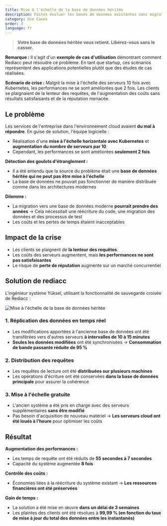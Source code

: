 ```yaml
---
title: Mise à l'échelle de la base de données héritée
description: Faites évoluer les bases de données existantes sans migration en tirant parti de la réplication des données en temps réel et de la distribution des requêtes.
category: Use Cases
order: 3
language: fr
---
```


> **Votre base de données héritée vous retient. Libérez-vous sans le casser.**

**Remarque :** Il s'agit d'un **exemple de cas d'utilisation** démontrant comment Rediacc peut résoudre ce problème. En tant que startup, ces scénarios représentent des applications potentielles plutôt que des études de cas réalisées.

**Scénario de crise :** Malgré la mise à l'échelle des serveurs 10 fois avec Kubernetes, les performances ne se sont améliorées que 2 fois. Les clients se plaignaient de la lenteur des requêtes, de l'augmentation des coûts sans résultats satisfaisants et de la réputation menacée.

## Le problème

Les services de l'entreprise dans l'environnement cloud avaient **du mal à répondre**. En guise de solution, l'équipe logicielle : 
* Réalisation d'une **mise à l'échelle horizontale avec Kubernetes** et **augmentation du nombre de serveurs par 10** 
* Cependant, les performances se sont améliorées **seulement 2 fois**

**Détection des goulots d'étranglement :** 
* Il a été entendu que la source du problème était une **base de données héritée qui ne peut pas être mise à l'échelle** 
* La base de données ne pouvait pas fonctionner de manière distribuée comme dans les architectures modernes

**Dilemme :** 
* La migration vers une base de données moderne **pourrait prendre des années** → Cela nécessitait une réécriture du code, une migration des données et des processus de test 
* Les coûts et les pertes de temps étaient inacceptables

## Impact de la crise

* Les clients se plaignent de **la lenteur des requêtes**. 
* Les coûts des serveurs augmentent, mais **les performances ne sont pas satisfaisantes** 
* Le risque de **perte de réputation** augmente sur un marché concurrentiel

## Solution de rediacc

L'ingénieur système Yüksel, utilisant la fonctionnalité de sauvegarde croisée de Rediacc :

![Mise à l'échelle de la base de données héritée](/img/legacy-scaling.svg)

### 1. **Réplication des données en temps réel** 
* Les modifications apportées à l'ancienne base de données ont été transférées vers d'autres serveurs **à intervalles de 10 à 15 minutes** 
* **Seules les données modifiées** ont été synchronisées → **Consommation de bande passante réduite de 95 %**

### 2. **Distribution des requêtes** 
* Les requêtes de lecture ont été **distribuées sur plusieurs machines** 
* Les opérations d'écriture ont été conservées **dans la base de données principale** pour assurer la cohérence

### 3. **Mise à l'échelle gratuite** 
* L'ancien système a été pris en charge avec des serveurs supplémentaires **sans être modifié** 
* Pas besoin d'acquisition de nouveau matériel → **Les serveurs cloud ont été loués à l'heure** pour optimiser les coûts

## Résultat

**Augmentation des performances :** 
* Les temps de requête ont été réduits de **55 secondes à 7 secondes** 
* Capacité du système augmentée **8 fois**

**Contrôle des coûts :** 
* Économies liées à la réécriture du système existant → **Les ressources financières ont été préservées**

**Gain de temps :** 
* La solution a été mise en œuvre **dans un délai de 3 semaines** 
* Les plaintes des clients ont été résolues à **99,99 % (en fonction du taux de mise à jour du total des données entre les instantanés)**